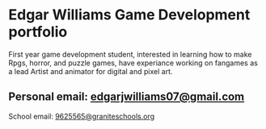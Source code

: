 # Edgar Williams Game Development portfolio
First year game development student, interested in learning how to make Rpgs, horror, and puzzle games, have experiance working on fangames as a lead Artist and animator for digital and pixel art.

## Personal email: edgarjwilliams07@gmail.com      
School email: 9625565@graniteschools.org
